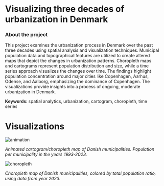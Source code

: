 # Visualizing three decades of urbanization in Denmark

### About the project
This project examines the urbanization process in Denmark over the past three decades using spatial analysis and visualization techniques. Municipal population data and topographical features are utilized to create altered maps that depict the changes in urbanization patterns. Choropleth maps and cartograms represent population distribution and size, while a time series approach visualizes the changes over time. The findings highlight population concentration around major cities like Copenhagen, Aarhus, Odense, and Aalborg, emphasizing the dominance of Copenhagen. The visualizations provide insights into a process of ongoing, moderate
urbanization in Denmark.

**Keywords**: spatial analytics, urbanization, cartogram, choropleth, time series

# Visualizations

![animation](out/animation.gif)

*Animated cartogram/choropleth map of Danish municipalities. Population per municipality in the years 1993-2023.*

![choropleth](out/choropleth_X2023.png)

*Choropleth map of Danish municipalities, colored by total population ratio, using data from year 2023.*
